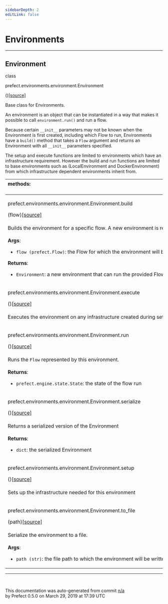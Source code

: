 ```yaml
---
sidebarDepth: 2
editLink: false
---
```

# Environments
---
 ## Environment
 <div class='class-sig' id='prefect-environments-environment-environment'><p class="prefect-sig">class </p><p class="prefect-class">prefect.environments.environment.Environment</p>()<span class="source"><a href="https://github.com/PrefectHQ/prefect/blob/master/src/prefect/environments/environment.py#L35">[source]</a></span></div>

Base class for Environments.

An environment is an object that can be instantiated in a way that makes it possible to call `environment.run()` and run a flow.

Because certain `__init__` parameters may not be known when the Environment is first created, including which Flow to run, Environments have a `build()` method that takes a `Flow` argument and returns an Environment with all `__init__` parameters specified.

The setup and execute functions are limited to environments which have an infrastructure requirement. However the build and run functions are limited to base environments such as (LocalEnvironment and DockerEnvironment) from which infrastructure dependent environments inherit from.

|methods: &nbsp;&nbsp;&nbsp;&nbsp;&nbsp;&nbsp;&nbsp;&nbsp;&nbsp;&nbsp;&nbsp;&nbsp;&nbsp;&nbsp;&nbsp;&nbsp;&nbsp;&nbsp;&nbsp;&nbsp;&nbsp;&nbsp;&nbsp;&nbsp;&nbsp;&nbsp;&nbsp;&nbsp;&nbsp;&nbsp;&nbsp;&nbsp;&nbsp;&nbsp;&nbsp;&nbsp;&nbsp;&nbsp;&nbsp;&nbsp;&nbsp;&nbsp;&nbsp;&nbsp;&nbsp;&nbsp;&nbsp;&nbsp;&nbsp;&nbsp;&nbsp;&nbsp;&nbsp;&nbsp;&nbsp;&nbsp;&nbsp;&nbsp;&nbsp;&nbsp;&nbsp;&nbsp;&nbsp;&nbsp;&nbsp;&nbsp;&nbsp;&nbsp;&nbsp;&nbsp;&nbsp;&nbsp;&nbsp;&nbsp;&nbsp;&nbsp;&nbsp;&nbsp;&nbsp;&nbsp;&nbsp;&nbsp;&nbsp;&nbsp;&nbsp;&nbsp;&nbsp;&nbsp;&nbsp;&nbsp;&nbsp;&nbsp;&nbsp;&nbsp;&nbsp;&nbsp;&nbsp;&nbsp;&nbsp;&nbsp;&nbsp;&nbsp;&nbsp;&nbsp;&nbsp;&nbsp;&nbsp;&nbsp;&nbsp;&nbsp;&nbsp;&nbsp;&nbsp;&nbsp;&nbsp;&nbsp;&nbsp;&nbsp;&nbsp;&nbsp;&nbsp;&nbsp;&nbsp;&nbsp;&nbsp;&nbsp;&nbsp;&nbsp;&nbsp;&nbsp;&nbsp;&nbsp;&nbsp;&nbsp;&nbsp;&nbsp;&nbsp;&nbsp;&nbsp;&nbsp;&nbsp;&nbsp;&nbsp;&nbsp;&nbsp;&nbsp;&nbsp;&nbsp;&nbsp;&nbsp;|
|:----|
 | <div class='method-sig' id='prefect-environments-environment-environment-build'><p class="prefect-class">prefect.environments.environment.Environment.build</p>(flow)<span class="source"><a href="https://github.com/PrefectHQ/prefect/blob/master/src/prefect/environments/environment.py#L55">[source]</a></span></div>
<p class="methods">Builds the environment for a specific flow. A new environment is returned.<br><br>**Args**:     <ul class="args"><li class="args">`flow (prefect.Flow)`: the Flow for which the environment will be built</li></ul>**Returns**:     <ul class="args"><li class="args">`Environment`: a new environment that can run the provided Flow.</li></ul></p>|
 | <div class='method-sig' id='prefect-environments-environment-environment-execute'><p class="prefect-class">prefect.environments.environment.Environment.execute</p>()<span class="source"><a href="https://github.com/PrefectHQ/prefect/blob/master/src/prefect/environments/environment.py#L67">[source]</a></span></div>
<p class="methods">Executes the environment on any infrastructure created during setup</p>|
 | <div class='method-sig' id='prefect-environments-environment-environment-run'><p class="prefect-class">prefect.environments.environment.Environment.run</p>()<span class="source"><a href="https://github.com/PrefectHQ/prefect/blob/master/src/prefect/environments/environment.py#L73">[source]</a></span></div>
<p class="methods">Runs the `Flow` represented by this environment.<br><br>**Returns**:     <ul class="args"><li class="args">`prefect.engine.state.State`: the state of the flow run</li></ul></p>|
 | <div class='method-sig' id='prefect-environments-environment-environment-serialize'><p class="prefect-class">prefect.environments.environment.Environment.serialize</p>()<span class="source"><a href="https://github.com/PrefectHQ/prefect/blob/master/src/prefect/environments/environment.py#L88">[source]</a></span></div>
<p class="methods">Returns a serialized version of the Environment<br><br>**Returns**:     <ul class="args"><li class="args">`dict`: the serialized Environment</li></ul></p>|
 | <div class='method-sig' id='prefect-environments-environment-environment-setup'><p class="prefect-class">prefect.environments.environment.Environment.setup</p>()<span class="source"><a href="https://github.com/PrefectHQ/prefect/blob/master/src/prefect/environments/environment.py#L82">[source]</a></span></div>
<p class="methods">Sets up the infrastructure needed for this environment</p>|
 | <div class='method-sig' id='prefect-environments-environment-environment-to-file'><p class="prefect-class">prefect.environments.environment.Environment.to_file</p>(path)<span class="source"><a href="https://github.com/PrefectHQ/prefect/blob/master/src/prefect/environments/environment.py#L98">[source]</a></span></div>
<p class="methods">Serialize the environment to a file.<br><br>**Args**:     <ul class="args"><li class="args">`path (str)`: the file path to which the environment will be written</li></ul></p>|

---
<br>


<p class="auto-gen">This documentation was auto-generated from commit <a href='https://github.com/PrefectHQ/prefect/commit/n/a'>n/a</a> </br>by Prefect 0.5.0 on March 29, 2019 at 17:39 UTC</p>
